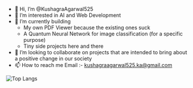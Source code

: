 - 👋 Hi, I’m @KushagraAgarwal525
- 👀 I’m interested in AI and Web Development
- 🌱 I’m currently building
  - My own PDF Viewer because the existing ones suck
  - A Quantum Neural Network for image classification (for a specific purpose)
  - Tiny side projects here and there
- 💞️ I’m looking to collaborate on projects that are intended to bring about a positive change in our society
- 📫 How to reach me Email :- kushagraagarwal525.ka@gmail.com

 ![Top Langs](https://github-readme-stats.vercel.app/api/top-langs/?username=KushagraAgarwal525&hide=css,scss,html,procfile&theme=tokyonight)

<!---
KushagraAgarwal525/KushagraAgarwal525 is a ✨ special ✨ repository because its `README.md` (this file) appears on your GitHub profile.
You can click the Preview link to take a look at your changes.
--->
